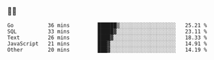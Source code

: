 ### 👨‍💻

<!--START_SECTION:waka-->

```text
Go           36 mins         ██████▒░░░░░░░░░░░░░░░░░░   25.21 %
SQL          33 mins         █████▓░░░░░░░░░░░░░░░░░░░   23.11 %
Text         26 mins         ████▓░░░░░░░░░░░░░░░░░░░░   18.33 %
JavaScript   21 mins         ███▓░░░░░░░░░░░░░░░░░░░░░   14.91 %
Other        20 mins         ███▓░░░░░░░░░░░░░░░░░░░░░   14.19 %
```

<!--END_SECTION:waka-->
